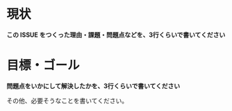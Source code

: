 # 現状
**この ISSUE をつくった理由・課題・問題点などを、3行くらいで書いてください**
# 目標・ゴール
**問題点をいかにして解決したかを、3行くらいで書いてください**


その他、必要そうなことを書いてください。
